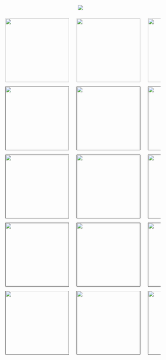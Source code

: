 <p align="center">
  <a href="https://adventofcode.com/2024">
    <img src="https://readme-typing-svg.demolab.com/?lines=🎄%20Advent%20of%20Code%202024;Join%20the%20Holiday%20Fun&font=Fira%20Code&center=true&width=440&height=45&color=22c55e&vCenter=true&pause=1000&size=22" />
  </a>
</p>

<table align="center" border="0" cellspacing="0" cellpadding="4" style="border-collapse: separate; border-spacing: 8px;">
  <tr>
    <td> 
      <a href="https://github.com/nickm8/day-1">
        <img src="https://readme-advent-calendar.vercel.app/api/advent?day=1&emoji=📜&message=Historian%20Hysteria&animate=true&delay=1" width="200" height="200" />
      </a>
    </td>
    <td>
      <a href="https://github.com/nickm8/day-2">
        <img src="https://readme-advent-calendar.vercel.app/api/advent?day=2&emoji=⚛️&message=Red-Nosed%20Reports&animate=true&delay=2" width="200" height="200" />
      </a>
    </td>
    <td>
      <a href="https://github.com/nickm8/day-3">
        <img src="https://readme-advent-calendar.vercel.app/api/advent?day=3&emoji=🧮&message=Mull%20It%20Over&animate=true&delay=3" width="200" height="200" />
      </a>
    </td>
    <td>
      <a href="https://github.com/nickm8/day-4">
        <img src="https://readme-advent-calendar.vercel.app/api/advent?day=4&emoji=🔎&message=Ceres%20Search&animate=true&delay=4" width="200" height="200" />
      </a>
    </td>
    <td>
      <a href="">
        <img src="https://readme-advent-calendar.vercel.app/api/advent?day=5&locked=true" width="200" height="200" />
      </a>
    </td>
  </tr>
  <tr>
    <td>
      <a href="">
        <img src="https://readme-advent-calendar.vercel.app/api/advent?day=6&locked=true" width="200" height="200" />
      </a>
    </td>
    <td>
      <a href="">
        <img src="https://readme-advent-calendar.vercel.app/api/advent?day=7&locked=true" width="200" height="200" />
      </a>
    </td>
    <td>
      <a href="">
        <img src="https://readme-advent-calendar.vercel.app/api/advent?day=8&locked=true" width="200" height="200" />
      </a>
    </td>
    <td>
      <a href="">
        <img src="https://readme-advent-calendar.vercel.app/api/advent?day=9&locked=true" width="200" height="200" />
      </a>
    </td>
    <td>
      <a href="">
        <img src="https://readme-advent-calendar.vercel.app/api/advent?day=10&locked=true" width="200" height="200" />
      </a>
    </td>
  </tr>
  <tr>
    <td>
      <a href="">
        <img src="https://readme-advent-calendar.vercel.app/api/advent?day=11&locked=true" width="200" height="200" />
      </a>
    </td>
    <td>
      <a href="">
        <img src="https://readme-advent-calendar.vercel.app/api/advent?day=12&locked=true" width="200" height="200" />
      </a>
    </td>
    <td>
      <a href="">
        <img src="https://readme-advent-calendar.vercel.app/api/advent?day=13&locked=true" width="200" height="200" />
      </a>
    </td>
    <td>
      <a href="">
        <img src="https://readme-advent-calendar.vercel.app/api/advent?day=14&locked=true" width="200" height="200" />
      </a>
    </td>
    <td>
      <a href="">
        <img src="https://readme-advent-calendar.vercel.app/api/advent?day=15&locked=true" width="200" height="200" />
      </a>
    </td>
  </tr>
  <tr>
    <td>
      <a href="">
        <img src="https://readme-advent-calendar.vercel.app/api/advent?day=16&locked=true" width="200" height="200" />
      </a>
    </td>
    <td>
      <a href="">
        <img src="https://readme-advent-calendar.vercel.app/api/advent?day=17&locked=true" width="200" height="200" />
      </a>
    </td>
    <td>
      <a href="">
        <img src="https://readme-advent-calendar.vercel.app/api/advent?day=18&locked=true" width="200" height="200" />
      </a>
    </td>
    <td>
      <a href="">
        <img src="https://readme-advent-calendar.vercel.app/api/advent?day=19&locked=true" width="200" height="200" />
      </a>
    </td>
    <td>
      <a href="">
        <img src="https://readme-advent-calendar.vercel.app/api/advent?day=20&locked=true" width="200" height="200" />
      </a>
    </td>
  </tr>
  <tr>
    <td>
      <a href="">
        <img src="https://readme-advent-calendar.vercel.app/api/advent?day=21&locked=true" width="200" height="200" />
      </a>
    </td>
    <td>
      <a href="">
        <img src="https://readme-advent-calendar.vercel.app/api/advent?day=22&locked=true" width="200" height="200" />
      </a>
    </td>
    <td>
      <a href="">
        <img src="https://readme-advent-calendar.vercel.app/api/advent?day=23&locked=true" width="200" height="200" />
      </a>
    </td>
    <td>
      <a href="">
        <img src="https://readme-advent-calendar.vercel.app/api/advent?day=24&locked=true" width="200" height="200" />
      </a>
    </td>
    <td>
      <a href="">
        <img src="https://readme-advent-calendar.vercel.app/api/advent?day=25&locked=true" width="200" height="200" />
      </a>
    </td>
  </tr>
</table>
